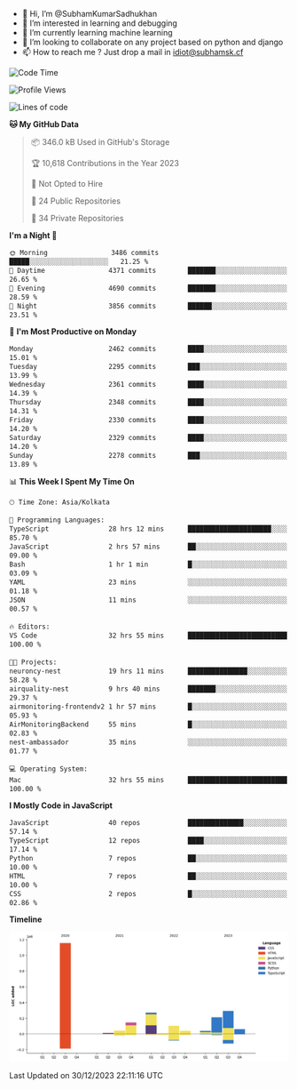 - 👋 Hi, I’m @SubhamKumarSadhukhan
- 👀 I’m interested in learning and debugging
- 🌱 I’m currently learning machine learning
- 💞️ I’m looking to collaborate on any project based on python and django
- 📫 How to reach me ?
      Just drop a mail in idiot@subhamsk.cf

<!---
SubhamKumarSadhukhan/SubhamKumarSadhukhan is a ✨ special ✨ repository because its `README.md` (this file) appears on your GitHub profile.
You can click the Preview link to take a look at your changes.
--->


<!--START_SECTION:waka-->
![Code Time](http://img.shields.io/badge/Code%20Time-1%2C817%20hrs%2055%20mins-blue)

![Profile Views](http://img.shields.io/badge/Profile%20Views-0-blue)

![Lines of code](https://img.shields.io/badge/From%20Hello%20World%20I%27ve%20Written-2.4%20million%20lines%20of%20code-blue)

**🐱 My GitHub Data** 

> 📦 346.0 kB Used in GitHub's Storage 
 > 
> 🏆 10,618 Contributions in the Year 2023
 > 
> 🚫 Not Opted to Hire
 > 
> 📜 24 Public Repositories 
 > 
> 🔑 34 Private Repositories 
 > 
**I'm a Night 🦉** 

```text
🌞 Morning                3486 commits        █████░░░░░░░░░░░░░░░░░░░░   21.25 % 
🌆 Daytime                4371 commits        ███████░░░░░░░░░░░░░░░░░░   26.65 % 
🌃 Evening                4690 commits        ███████░░░░░░░░░░░░░░░░░░   28.59 % 
🌙 Night                  3856 commits        ██████░░░░░░░░░░░░░░░░░░░   23.51 % 
```
📅 **I'm Most Productive on Monday** 

```text
Monday                   2462 commits        ████░░░░░░░░░░░░░░░░░░░░░   15.01 % 
Tuesday                  2295 commits        ███░░░░░░░░░░░░░░░░░░░░░░   13.99 % 
Wednesday                2361 commits        ████░░░░░░░░░░░░░░░░░░░░░   14.39 % 
Thursday                 2348 commits        ████░░░░░░░░░░░░░░░░░░░░░   14.31 % 
Friday                   2330 commits        ████░░░░░░░░░░░░░░░░░░░░░   14.20 % 
Saturday                 2329 commits        ████░░░░░░░░░░░░░░░░░░░░░   14.20 % 
Sunday                   2278 commits        ███░░░░░░░░░░░░░░░░░░░░░░   13.89 % 
```


📊 **This Week I Spent My Time On** 

```text
🕑︎ Time Zone: Asia/Kolkata

💬 Programming Languages: 
TypeScript               28 hrs 12 mins      █████████████████████░░░░   85.70 % 
JavaScript               2 hrs 57 mins       ██░░░░░░░░░░░░░░░░░░░░░░░   09.00 % 
Bash                     1 hr 1 min          █░░░░░░░░░░░░░░░░░░░░░░░░   03.09 % 
YAML                     23 mins             ░░░░░░░░░░░░░░░░░░░░░░░░░   01.18 % 
JSON                     11 mins             ░░░░░░░░░░░░░░░░░░░░░░░░░   00.57 % 

🔥 Editors: 
VS Code                  32 hrs 55 mins      █████████████████████████   100.00 % 

🐱‍💻 Projects: 
neuroncy-nest            19 hrs 11 mins      ███████████████░░░░░░░░░░   58.28 % 
airquality-nest          9 hrs 40 mins       ███████░░░░░░░░░░░░░░░░░░   29.37 % 
airmonitoring-frontendv2 1 hr 57 mins        █░░░░░░░░░░░░░░░░░░░░░░░░   05.93 % 
AirMonitoringBackend     55 mins             █░░░░░░░░░░░░░░░░░░░░░░░░   02.83 % 
nest-ambassador          35 mins             ░░░░░░░░░░░░░░░░░░░░░░░░░   01.77 % 

💻 Operating System: 
Mac                      32 hrs 55 mins      █████████████████████████   100.00 % 
```

**I Mostly Code in JavaScript** 

```text
JavaScript               40 repos            ██████████████░░░░░░░░░░░   57.14 % 
TypeScript               12 repos            ████░░░░░░░░░░░░░░░░░░░░░   17.14 % 
Python                   7 repos             ██░░░░░░░░░░░░░░░░░░░░░░░   10.00 % 
HTML                     7 repos             ██░░░░░░░░░░░░░░░░░░░░░░░   10.00 % 
CSS                      2 repos             █░░░░░░░░░░░░░░░░░░░░░░░░   02.86 % 
```



**Timeline**

![Lines of Code chart](https://raw.githubusercontent.com/SubhamKumarSadhukhan/SubhamKumarSadhukhan/main/assets/bar_graph.png)


 Last Updated on 30/12/2023 22:11:16 UTC
<!--END_SECTION:waka-->
